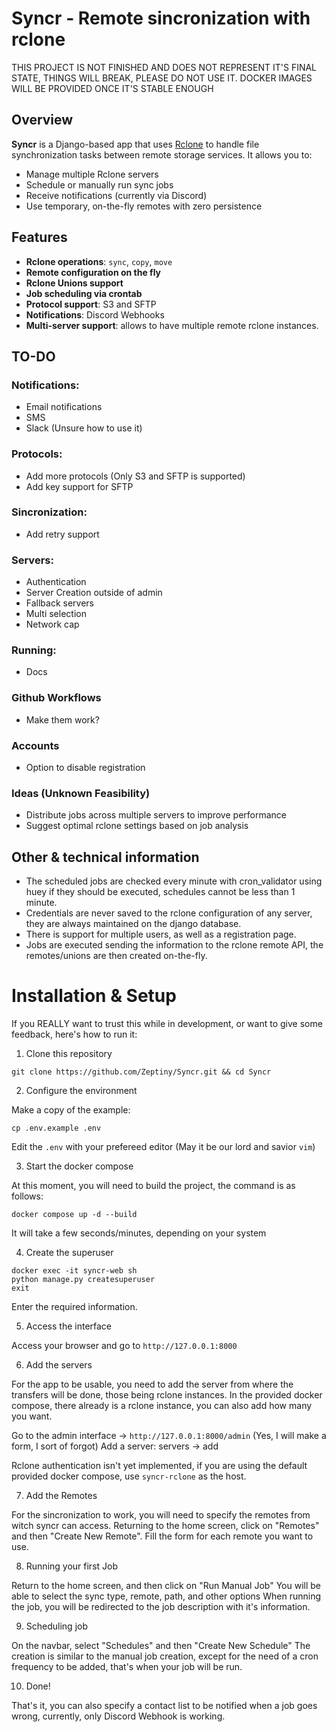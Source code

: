 # Syncr - Remote sincronization with rclone

THIS PROJECT IS NOT FINISHED AND DOES NOT REPRESENT IT'S FINAL STATE, THINGS WILL BREAK, PLEASE DO NOT USE IT.
DOCKER IMAGES WILL BE PROVIDED ONCE IT'S STABLE ENOUGH

## Overview
**Syncr** is a Django-based app that uses [Rclone](https://rclone.org/) to handle file synchronization tasks between remote storage services. It allows you to:

- Manage multiple Rclone servers
- Schedule or manually run sync jobs
- Receive notifications (currently via Discord)
- Use temporary, on-the-fly remotes with zero persistence


## Features

- **Rclone operations**: `sync`, `copy`, `move`
- **Remote configuration on the fly**
- **Rclone Unions support**
- **Job scheduling via crontab**
- **Protocol support**: S3 and SFTP
- **Notifications**: Discord Webhooks
- **Multi-server support**: allows to have multiple remote rclone instances.


## TO-DO
### Notifications:
- Email notifications
- SMS
- Slack (Unsure how to use it)

### Protocols:
- Add more protocols (Only S3 and SFTP is supported)
- Add key support for SFTP

### Sincronization:
- Add retry support

### Servers:
- Authentication
- Server Creation outside of admin
- Fallback servers
- Multi selection
- Network cap

### Running:
- Docs

### Github Workflows
- Make them work?

### Accounts
- Option to disable registration

### Ideas (Unknown Feasibility)
- Distribute jobs across multiple servers to improve performance
- Suggest optimal rclone settings based on job analysis


## Other & technical information
- The scheduled jobs are checked every minute with cron_validator using huey if they should be executed, schedules cannot be less than 1 minute.
- Credentials are never saved to the rclone configuration of any server, they are always maintained on the django database.
- There is support for multiple users, as well as a registration page.
- Jobs are executed sending the information to the rclone remote API, the remotes/unions are then created on-the-fly.


# Installation & Setup
If you REALLY want to trust this while in development, or want to give some feedback, here's how to run it:

1. Clone this repository

```
git clone https://github.com/Zeptiny/Syncr.git && cd Syncr
``` 

2. Configure the environment

Make a copy of the example:
```
cp .env.example .env
```
Edit the `.env` with your prefereed editor (May it be our lord and savior `vim`)


3. Start the docker compose

At this moment, you will need to build the project, the command is as follows:
```
docker compose up -d --build
```
It will take a few seconds/minutes, depending on your system

4. Create the superuser
```
docker exec -it syncr-web sh
python manage.py createsuperuser
exit
```
Enter the required information.

5. Access the interface

Access your browser and go to `http://127.0.0.1:8000`

6. Add the servers

For the app to be usable, you need to add the server from where the transfers will be done, those being rclone instances.
In the provided docker compose, there already is a rclone instance, you can also add how many you want.

Go to the admin interface -> `http://127.0.0.1:8000/admin` (Yes, I will make a form, I sort of forgot)
Add a server: servers -> add

Rclone authentication isn't yet implemented, if you are using the default provided docker compose, use `syncr-rclone` as the host.

7. Add the Remotes

For the sincronization to work, you will need to specify the remotes from witch syncr can access.
Returning to the home screen, click on "Remotes" and then "Create New Remote".
Fill the form for each remote you want to use.

8. Running your first Job

Return to the home screen, and then click on "Run Manual Job"
You will be able to select the sync type, remote, path, and other options
When running the job, you will be redirected to the job description with it's information.


9. Scheduling job

On the navbar, select "Schedules" and then "Create New Schedule"
The creation is similar to the manual job creation, except for the need of a cron frequency to be added, that's when your job will be run.


10. Done!

That's it, you can also specify a contact list to be notified when a job goes wrong, currently, only Discord Webhook is working.